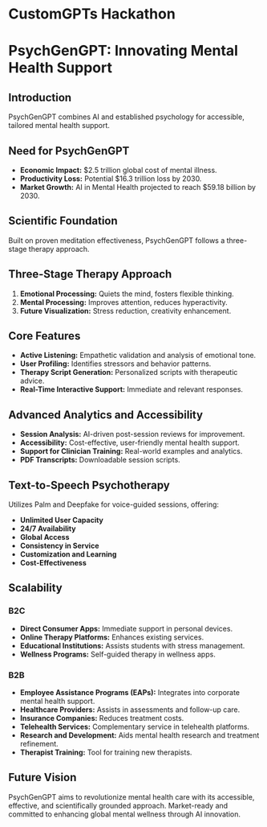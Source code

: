 # CustomGPTs Hackathon

# PsychGenGPT: Innovating Mental Health Support

## Introduction

PsychGenGPT combines AI and established psychology for accessible, tailored mental health support.

## Need for PsychGenGPT

- **Economic Impact:** $2.5 trillion global cost of mental illness.
- **Productivity Loss:** Potential $16.3 trillion loss by 2030.
- **Market Growth:** AI in Mental Health projected to reach $59.18 billion by 2030.

## Scientific Foundation

Built on proven meditation effectiveness, PsychGenGPT follows a three-stage therapy approach.

## Three-Stage Therapy Approach

1. **Emotional Processing:** Quiets the mind, fosters flexible thinking.
2. **Mental Processing:** Improves attention, reduces hyperactivity.
3. **Future Visualization:** Stress reduction, creativity enhancement.

## Core Features

- **Active Listening:** Empathetic validation and analysis of emotional tone.
- **User Profiling:** Identifies stressors and behavior patterns.
- **Therapy Script Generation:** Personalized scripts with therapeutic advice.
- **Real-Time Interactive Support:** Immediate and relevant responses.

## Advanced Analytics and Accessibility

- **Session Analysis:** AI-driven post-session reviews for improvement.
- **Accessibility:** Cost-effective, user-friendly mental health support.
- **Support for Clinician Training:** Real-world examples and analytics.
- **PDF Transcripts:** Downloadable session scripts.

## Text-to-Speech Psychotherapy

Utilizes Palm and Deepfake for voice-guided sessions, offering:

- **Unlimited User Capacity**
- **24/7 Availability**
- **Global Access**
- **Consistency in Service**
- **Customization and Learning**
- **Cost-Effectiveness**

## Scalability

### B2C

- **Direct Consumer Apps:** Immediate support in personal devices.
- **Online Therapy Platforms:** Enhances existing services.
- **Educational Institutions:** Assists students with stress management.
- **Wellness Programs:** Self-guided therapy in wellness apps.

### B2B

- **Employee Assistance Programs (EAPs):** Integrates into corporate mental health support.
- **Healthcare Providers:** Assists in assessments and follow-up care.
- **Insurance Companies:** Reduces treatment costs.
- **Telehealth Services:** Complementary service in telehealth platforms.
- **Research and Development:** Aids mental health research and treatment refinement.
- **Therapist Training:** Tool for training new therapists.

## Future Vision

PsychGenGPT aims to revolutionize mental health care with its accessible, effective, and scientifically grounded approach. Market-ready and committed to enhancing global mental wellness through AI innovation.
